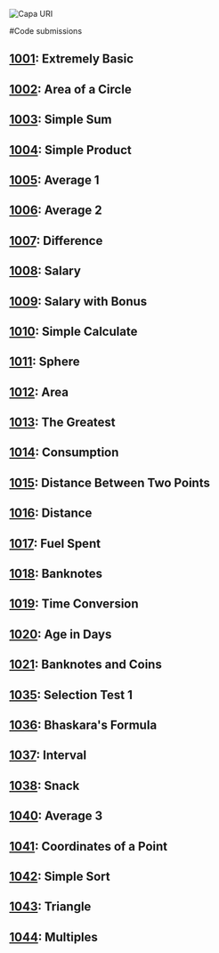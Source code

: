![Capa URI](http://url/to/img.png)

#Code submissions

## [1001](https://www.urionlinejudge.com.br/judge/en/problems/view/1001): Extremely Basic

## [1002](https://www.urionlinejudge.com.br/judge/en/problems/view/1002): Area of a Circle

## [1003](https://www.urionlinejudge.com.br/judge/en/problems/view/1003): Simple Sum

## [1004](https://www.urionlinejudge.com.br/judge/en/problems/view/1004): Simple Product

## [1005](https://www.urionlinejudge.com.br/judge/en/problems/view/1005): Average 1

## [1006](https://www.urionlinejudge.com.br/judge/en/problems/view/1002): Average 2

## [1007](https://www.urionlinejudge.com.br/judge/en/problems/view/1007): Difference

## [1008](https://www.urionlinejudge.com.br/judge/en/problems/view/1008): Salary

## [1009](https://www.urionlinejudge.com.br/judge/en/problems/view/1009): Salary with Bonus 

## [1010](https://www.urionlinejudge.com.br/judge/en/problems/view/1010): Simple Calculate

## [1011](https://www.urionlinejudge.com.br/judge/en/problems/view/1011): Sphere

## [1012](https://www.urionlinejudge.com.br/judge/en/problems/view/1012): Area

## [1013](https://www.urionlinejudge.com.br/judge/en/problems/view/1013): The Greatest

## [1014](https://www.urionlinejudge.com.br/judge/en/problems/view/1014): Consumption

## [1015](https://www.urionlinejudge.com.br/judge/en/problems/view/1015): Distance Between Two Points

## [1016](https://www.urionlinejudge.com.br/judge/en/problems/view/1016): Distance

## [1017](https://www.urionlinejudge.com.br/judge/en/problems/view/1017): Fuel Spent

## [1018](https://www.urionlinejudge.com.br/judge/en/problems/view/1018): Banknotes

## [1019](https://www.urionlinejudge.com.br/judge/en/problems/view/1019): Time Conversion

## [1020](https://www.urionlinejudge.com.br/judge/en/problems/view/1020): Age in Days

## [1021](https://www.urionlinejudge.com.br/judge/en/problems/view/1021): Banknotes and Coins

## [1035](https://www.urionlinejudge.com.br/judge/en/problems/view/1035): Selection Test 1

## [1036](https://www.urionlinejudge.com.br/judge/en/problems/view/1036): Bhaskara's Formula

## [1037](https://www.urionlinejudge.com.br/judge/en/problems/view/1037): Interval

## [1038](https://www.urionlinejudge.com.br/judge/en/problems/view/1038): Snack

## [1040](https://www.urionlinejudge.com.br/judge/en/problems/view/1040): Average 3

## [1041](https://www.urionlinejudge.com.br/judge/en/problems/view/1041): Coordinates of a Point

## [1042](https://www.urionlinejudge.com.br/judge/en/problems/view/1042): Simple Sort

## [1043](https://www.urionlinejudge.com.br/judge/en/problems/view/1043): Triangle

## [1044](https://www.urionlinejudge.com.br/judge/en/problems/view/1044): Multiples
